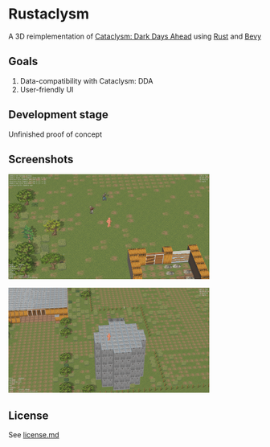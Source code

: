 # Rustaclysm

A 3D reimplementation of [Cataclysm: Dark Days Ahead](https://cataclysmdda.org/) using [Rust](https://www.rust-lang.org/) and [Bevy](https://bevyengine.org/)

## Goals

1. Data-compatibility with Cataclysm: DDA
2. User-friendly UI

## Development stage

Unfinished proof of concept

## Screenshots

[<img src="screenshots/field.png" alt="Field" width="400"/>](screenshots/field.png)

[<img src="screenshots/tower.png" alt="Tower" width="400"/>](screenshots/tower.png)

## License

See [license.md](license.md)
